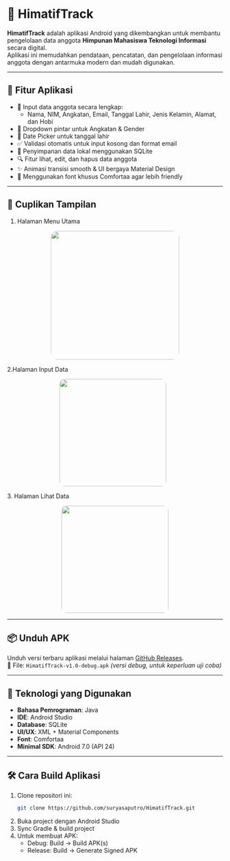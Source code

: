 # 📱 HimatifTrack

**HimatifTrack** adalah aplikasi Android yang dikembangkan untuk membantu pengelolaan data anggota **Himpunan Mahasiswa Teknologi Informasi** secara digital.  
Aplikasi ini memudahkan pendataan, pencatatan, dan pengelolaan informasi anggota dengan antarmuka modern dan mudah digunakan.

---

## 🚀 Fitur Aplikasi

- 📝 Input data anggota secara lengkap:
  - Nama, NIM, Angkatan, Email, Tanggal Lahir, Jenis Kelamin, Alamat, dan Hobi
- 🔽 Dropdown pintar untuk Angkatan & Gender
- 📅 Date Picker untuk tanggal lahir
- ✅ Validasi otomatis untuk input kosong dan format email
- 💾 Penyimpanan data lokal menggunakan SQLite
- 🔍 Fitur lihat, edit, dan hapus data anggota
- ✨ Animasi transisi smooth & UI bergaya Material Design
- 🧩 Menggunakan font khusus Comfortaa agar lebih friendly

---

## 📸 Cuplikan Tampilan
1. Halaman Menu Utama
<p align="center">
  <img src="https://github.com/user-attachments/assets/fdc4a5ac-5f02-4d39-a9d9-3b536728236f"
       width="300"
       style="border-radius: 16px;" />
</p>
2.Halaman Input Data
<p align="center">
  <img src="https://github.com/user-attachments/assets/5b1e47e5-09a9-41c3-a1de-7af2380bde7a"
       width="250"
       style="border-radius: 12px; margin-right: 10px;" />
</p>
3. Halaman Lihat Data
<p align="center">
  <img src="https://github.com/user-attachments/assets/179663e4-4d2d-4b08-8c48-c46bb4c6b849"
       width="250"
       style="border-radius: 12px;" />
</p>

---

## 📦 Unduh APK

Unduh versi terbaru aplikasi melalui halaman [GitHub Releases](https://github.com/suryasaputro/HimatifTrack/releases/tag/1.0.0).  
📁 File: `HimatifTrack-v1.0-debug.apk` *(versi debug, untuk keperluan uji coba)*

---

## 🔧 Teknologi yang Digunakan

- **Bahasa Pemrograman**: Java  
- **IDE**: Android Studio  
- **Database**: SQLite  
- **UI/UX**: XML + Material Components  
- **Font**: Comfortaa  
- **Minimal SDK**: Android 7.0 (API 24)

---

## 🛠 Cara Build Aplikasi

1. Clone repositori ini:
   ```bash
   git clone https://github.com/suryasaputro/HimatifTrack.git
2. Buka project dengan Android Studio
3. Sync Gradle & build project
4. Untuk membuat APK:
   - Debug: Build → Build APK(s)
   - Release: Build → Generate Signed APK
  
